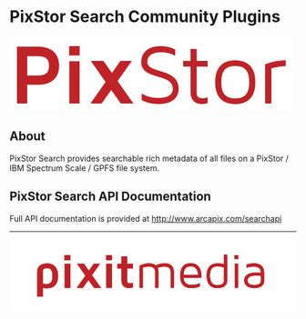 # PixStor Search Community Plugins

![PixStor Logo](pixstor_logo.png "PixStor Logo")

## About
PixStor Search provides searchable rich metadata of all files on a PixStor / IBM Spectrum Scale / GPFS file system.

## PixStor Search API Documentation
Full API documentation is provided at http://www.arcapix.com/searchapi

___

[![Pixit Media Logo](pixit_media_logo.png "Pixit Media Logo")](http://www.pixitmedia.com)